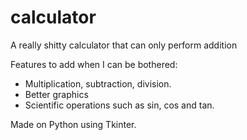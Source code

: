 # calculator
A really shitty calculator that can only perform addition

Features to add when I can be bothered:
- Multiplication, subtraction, division.
- Better graphics
- Scientific operations such as sin, cos and tan.

Made on Python using Tkinter. 
